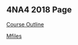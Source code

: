 ## 4NA4 2018 Page

[Course Outline](https://matheusgrasselli.github.io/4NA3_2018/outline_4NA3-18.pdf)

[Mfiles](https://matheusgrasselli.github.io/4NA3_2018/matheusgrasselli.github.io/4NA3_2018/GrasselliPelinovskycodes.zip)
